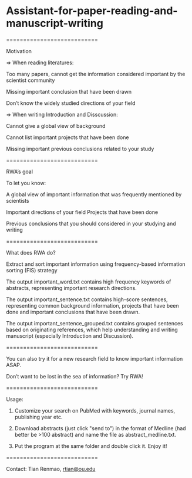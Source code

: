 # Assistant-for-paper-reading-and-manuscript-writing

 ===========================
 
Motivation

=> When reading literatures: 

Too many papers, cannot get the information considered important by the scientist community

Missing important conclusion that have been drawn 

Don’t know the widely studied directions of your field 

=> When writing Introduction and Disscussion: 

Cannot give a global view of background 

Cannot list important projects that have been done 

Missing important previous conclusions related to your study

 ===========================
 
RWA’s goal

To let you know: 

A global view of important information that was frequently mentioned by scientists

Important directions of your field Projects that have been done 

Previous conclusions that you should considered in your studying and writing

 ===========================
 
What does RWA do?

Extract and sort important information using frequency-based information sorting (FIS) strategy

The output important_word.txt contains high frequency keywords of abstracts, representing important research directions.

The output important_sentence.txt contains high-score sentences, representing common background information, projects that have been done and important conclusions that have been drawn.

The output important_sentence_grouped.txt contains grouped sentences based on originating references, which help understanding and writing manuscript (especially Introduction and Discussion).

 ===========================
 
You can also try it for a new research field to know important information ASAP.


Don’t want to be lost in the sea of information? Try RWA!

 ===========================
 
 Usage:
 
1. Customize your search on PubMed with keywords, journal names, publishing year etc.

2. Download abstracts (just click "send to") in the format of Medline (had better be >100 abstract) and name the file as abstract_medline.txt.

3. Put the program at the same folder and double click it. Enjoy it!

===========================

Contact: Tian Renmao, rtian@ou.edu
